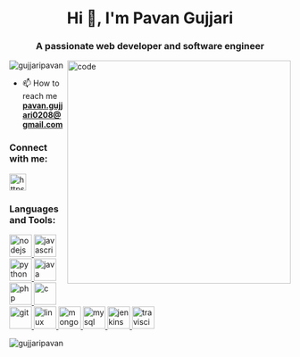 <h1 align="center">Hi 👋, I'm Pavan Gujjari</h1>
<h3 align="center">A passionate web developer and software engineer</h3>
<img align="right" alt="code" width="400" src="https://cdn.dribbble.com/users/1162077/screenshots/3848914/programmer.gif"></img>
<p align="left"> <img src="https://komarev.com/ghpvc/?username=gujjaripavan&label=Profile%20views&color=0e75b6&style=flat" alt="gujjaripavan" /> </p>

- 📫 How to reach me **pavan.gujjari0208@gmail.com**

<h3 align="left">Connect with me:</h3>
<p align="left">
<a href="https://linkedin.com/in/https://www.linkedin.com/in/pavan-gujjari-528599126/" target="blank"><img align="center" src="https://cliply.co/wp-content/uploads/2021/02/372102050_LINKEDIN_ICON_400px.gif" alt="https://www.linkedin.com/in/pavan-gujjari-528599126/" height="30" width="30" /></a>
</p>

<h3 align="left">Languages and Tools:</h3>
<p align="left"> 
  <a href="https://nodejs.org" target="_blank" rel="noreferrer"> <img src="https://www.svgrepo.com/show/376337/node-js.svg" alt="nodejs" width="40" height="40"/> </a>
  <a href="https://developer.mozilla.org/en-US/docs/Web/JavaScript" target="_blank" rel="noreferrer"> <img src="https://upload.wikimedia.org/wikipedia/commons/thumb/b/ba/Javascript_badge.svg/1200px-Javascript_badge.svg.png" alt="javascript" width="40" height="40"/> </a>
  <a href="https://www.python.org" target="_blank" rel="noreferrer"> <img src="https://www.svgrepo.com/show/376344/python.svg" alt="python" width="40" height="40"/> </a>
  <a href="https://www.java.com" target="_blank" rel="noreferrer"> <img src="https://www.svgrepo.com/download/184143/java.svg" alt="java" width="40" height="40"/> </a>
  <a href="https://www.php.net" target="_blank" rel="noreferrer"> <img src="https://seeklogo.com/images/P/php-logo-91EFDB12E1-seeklogo.com.png" alt="php" width="40" height="40"/> </a>
  <a href="https://www.cprogramming.com/" target="_blank" rel="noreferrer"> <img src="https://upload.wikimedia.org/wikipedia/commons/thumb/1/18/C_Programming_Language.svg/695px-C_Programming_Language.svg.png" alt="c" width="40" height="40"/> </a>
  <a href="https://git-scm.com/" target="_blank" rel="noreferrer"> <img src="https://www.vectorlogo.zone/logos/git-scm/git-scm-icon.svg" alt="git" width="40" height="40"/> </a>
  <a href="https://www.linux.org/" target="_blank" rel="noreferrer"> <img src="https://cdn.worldvectorlogo.com/logos/tux.svg" alt="linux" width="40" height="40"/> </a> 
  <a href="https://www.mongodb.com/" target="_blank" rel="noreferrer"> <img src="https://cdn.worldvectorlogo.com/logos/mongodb-icon-1.svg" alt="mongodb" width="40" height="40"/> </a> 
  <a href="https://www.mysql.com/" target="_blank" rel="noreferrer"> <img src="https://www.vectorlogo.zone/logos/mysql/mysql-official.svg" alt="mysql" width="40" height="40"/> </a> 
   <a href="https://www.jenkins.io" target="_blank" rel="noreferrer"> <img src="https://www.vectorlogo.zone/logos/jenkins/jenkins-icon.svg" alt="jenkins" width="40" height="40"/> </a>
  <a href="https://travis-ci.org" target="_blank" rel="noreferrer"> <img src="https://www.vectorlogo.zone/logos/travis-ci/travis-ci-icon.svg" alt="travisci" width="40" height="40"/> </a> 
</p>
<p><img align="center" src="https://github-readme-streak-stats.herokuapp.com/?user=gujjaripavan&" alt="gujjaripavan" /></p>
